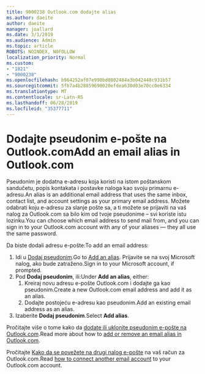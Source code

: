 ```yaml
---
title: 9000238 Outlook.com dodajte alias
ms.author: daeite
author: daeite
manager: joallard
ms.date: 3/1/2019
ms.audience: Admin
ms.topic: article
ROBOTS: NOINDEX, NOFOLLOW
localization_priority: Normal
ms.custom:
- "1821"
- "9000238"
ms.openlocfilehash: b964252af07e990bd0802484a3b042448c931b57
ms.sourcegitcommit: 5fb7a4b28859690020efdea630d03e70cc0e6334
ms.translationtype: MT
ms.contentlocale: sr-Latn-RS
ms.lasthandoff: 06/28/2019
ms.locfileid: "35377711"
---
```

# <a name="add-an-email-alias-in-outlookcom"></a><span data-ttu-id="7d197-102">Dodajte pseudonim e-pošte na Outlook.com</span><span class="sxs-lookup"><span data-stu-id="7d197-102">Add an email alias in Outlook.com</span></span>

<span data-ttu-id="7d197-103">Pseudonim je dodatna e-adresu koja koristi na istom poštanskom sandučetu, popis kontakata i postavke naloga kao svoju primarnu e-adresu.</span><span class="sxs-lookup"><span data-stu-id="7d197-103">An alias is an additional email address that uses the same inbox, contact list, and account settings as your primary email address.</span></span> <span data-ttu-id="7d197-104">Možete odabrati koju e-adresu za slanje pošte sa, a ti možete se prijaviti na vaš nalog za Outlook.com sa bilo kim od tvoje pseudonime – svi koriste istu lozinku.</span><span class="sxs-lookup"><span data-stu-id="7d197-104">You can choose which email address to send mail from, and you can sign in to your Outlook.com account with any of your aliases — they all use the same password.</span></span>

<span data-ttu-id="7d197-105">Da biste dodali adresu e-pošte:</span><span class="sxs-lookup"><span data-stu-id="7d197-105">To add an email address:</span></span>

1. <span data-ttu-id="7d197-106">Idi u [Dodaj pseudonim](https://go.microsoft.com/fwlink/p/?linkid=864833).</span><span class="sxs-lookup"><span data-stu-id="7d197-106">Go to [Add an alias](https://go.microsoft.com/fwlink/p/?linkid=864833).</span></span> <span data-ttu-id="7d197-107">Prijavite se na svoj Microsoft nalog, ako bude zatraženo.</span><span class="sxs-lookup"><span data-stu-id="7d197-107">Sign in to your Microsoft account, if prompted.</span></span>
2. <span data-ttu-id="7d197-108">Pod **Dodaj pseudonim**, ili:</span><span class="sxs-lookup"><span data-stu-id="7d197-108">Under **Add an alias**, either:</span></span>
    1. <span data-ttu-id="7d197-109">Kreiraj novu adresu e-pošte Outlook.com i dodajte ga kao pseudonim.</span><span class="sxs-lookup"><span data-stu-id="7d197-109">Create a new Outlook.com email address and add it as an alias.</span></span>
    2. <span data-ttu-id="7d197-110">Dodajte postojeću e-adresu kao pseudonim.</span><span class="sxs-lookup"><span data-stu-id="7d197-110">Add an existing email address as an alias.</span></span>
3. <span data-ttu-id="7d197-111">Izaberite **Dodaj pseudonim**.</span><span class="sxs-lookup"><span data-stu-id="7d197-111">Select **Add alias**.</span></span>

<span data-ttu-id="7d197-112">Pročitajte više o tome kako da [dodate ili uklonite pseudonim e-pošte na Outlook.com](https://support.office.com/article/459b1989-356d-40fa-a689-8f285b13f1f2).</span><span class="sxs-lookup"><span data-stu-id="7d197-112">Read more about how to [add or remove an email alias in Outlook.com](https://support.office.com/article/459b1989-356d-40fa-a689-8f285b13f1f2).</span></span>  

<span data-ttu-id="7d197-113">Pročitajte [Kako da se povežete na drugi nalog e-pošte](https://support.office.com/article/c5224df4-5885-4e79-91ba-523aa743f0ba) na vaš račun za Outlook.com.</span><span class="sxs-lookup"><span data-stu-id="7d197-113">Read [how to connect another email account](https://support.office.com/article/c5224df4-5885-4e79-91ba-523aa743f0ba) to your Outlook.com account.</span></span>